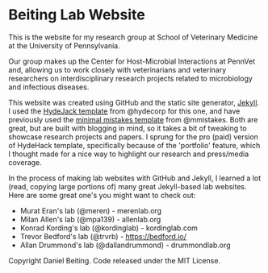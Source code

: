 # Beiting Lab Website 

This is the website for my research group at School of Veterinary Medicine at the University of Pennsylvania.

Our group makes up the Center for Host-Microbial Interactions at PennVet and, allowing us to work closely with veterinarians and veterinary researchers on interdisciplinary research projects related to microbiology and infectious diseases.

This website was created using GitHub and the static site generator, [Jekyll](https://jekyllrb.com/).  I used the [HydeJack template](https://hydejack.com/) from @hydecorp for this one, and have previously used the [minimal mistakes template](https://mmistakes.github.io/minimal-mistakes/) from @mmistakes.  Both are great, but are built with blogging in mind, so it takes a bit of tweaking to showcase research projects and papers.  I sprung for the pro (paid) version of HydeHack template, specifically because of the 'portfolio' feature, which I thought made for a nice way to highlight our research and press/media coverage.  

In the process of making lab websites with GitHub and Jekyll, I learned a lot (read, copying large portions of) many great Jekyll-based lab websites.  Here are some great one's you might want to check out:

* Murat Eran's lab (@meren) - merenlab.org
* Milan Allen's lab (@mpa139) - allenlab.org
* Konrad Kording's lab (@kordinglab) - kordinglab.com
* Trevor Bedford's lab (@trvrb) - https://bedford.io/
* Allan Drummond's lab (@dallandrummond) - drummondlab.org

Copyright Daniel Beiting. Code released under the MIT License.

[install]: install.md
[upgrade]: upgrade.md
[config]: config.md
[basics]: basics.md
[writing]: writing.md
[scripts]: scripts.md
[build]: build.md
[advanced]: advanced.md
[LICENSE]: ../LICENSE.md
[NOTICE]: ../NOTICE.md
[CHANGELOG]: ../CHANGELOG.md
